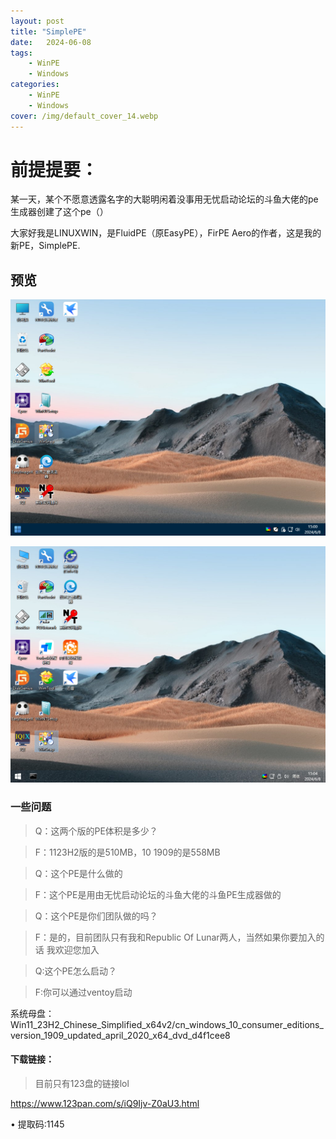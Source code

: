 ```yaml
---
layout: post
title: "SimplePE"
date:   2024-06-08
tags:
    - WinPE
    - Windows
categories:
    - WinPE
    - Windows
cover: /img/default_cover_14.webp
---
```

# 前提提要：

某一天，某个不愿意透露名字的大聪明闲着没事用无忧启动论坛的斗鱼大佬的pe生成器创建了这个pe（）

大家好我是LINUXWIN，是FluidPE（原EasyPE），FirPE Aero的作者，这是我的新PE，SimplePE.

## 预览

![11 23H2版](/img/sshot-2.png)

![10 1909版](/img/sshot-1.png)

### 一些问题

> Q：这两个版的PE体积是多少？

> F：1123H2版的是510MB，10 1909的是558MB

> Q：这个PE是什么做的

> F：这个PE是用由无忧启动论坛的斗鱼大佬的斗鱼PE生成器做的

> Q：这个PE是你们团队做的吗？

> F：是的，目前团队只有我和Republic Of Lunar两人，当然如果你要加入的话 我欢迎您加入

> Q:这个PE怎么启动？

> F:你可以通过ventoy启动

系统母盘：Win11_23H2_Chinese_Simplified_x64v2/cn_windows_10_consumer_editions_version_1909_updated_april_2020_x64_dvd_d4f1cee8

#### 下载链接：

> 目前只有123盘的链接lol

https://www.123pan.com/s/iQ9Ijv-Z0aU3.html

• 提取码:1145
